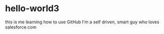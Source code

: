 # hello-world3
this is me learning how to use GitHub
I'm a self driven, smart guy who loves salesforce.com
